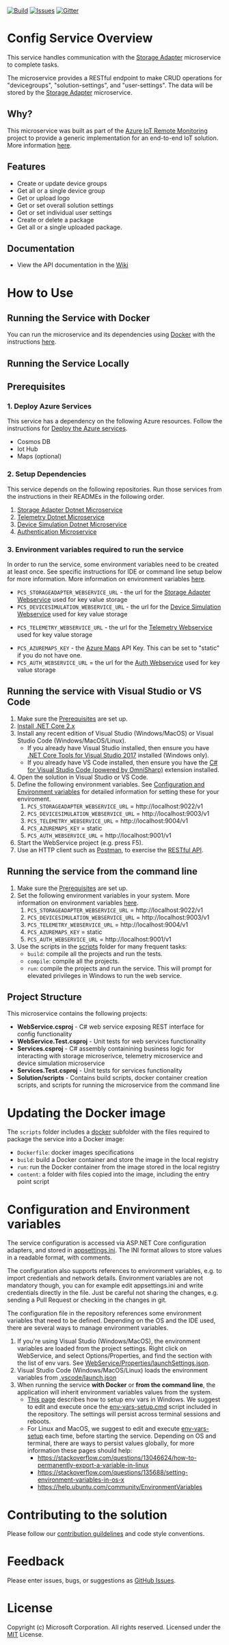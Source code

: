 
[![Build][build-badge]][build-url]
[![Issues][issues-badge]][issues-url]
[![Gitter][gitter-badge]][gitter-url]

# Config Service Overview

This service handles communication with the [Storage Adapter] microservice to complete tasks.

The microservice provides a RESTful endpoint to make CRUD operations for
"devicegroups", "solution-settings", and "user-settings".
The data will be stored by the [Storage Adapter] microservice.

## Why?

This microservice was built as part of the 
[Azure IoT Remote Monitoring](https://github.com/Azure/azure-iot-pcs-remote-monitoring-dotnet)
project to provide a generic implementation for an end-to-end IoT solution.
More information [here][rm-arch-url].

## Features
* Create or update device groups
* Get all or a single device group
* Get or upload logo
* Get or set overall solution settings
* Get or set individual user settings
* Create or delete a package
* Get all or a single uploaded package.

## Documentation
* View the API documentation in the [Wiki](https://github.com/Azure/pcs-config-dotnet/wiki)

# How to Use

## Running the Service with Docker
You can run the microservice and its dependencies using
[Docker](https://www.docker.com/) with the instructions
[here][run-with-docker-url].

## Running the Service Locally
## Prerequisites

### 1. Deploy Azure Services

This service has a dependency on the following Azure resources. 
Follow the instructions for 
[Deploy the Azure services](https://docs.microsoft.com/azure/iot-suite/iot-suite-remote-monitoring-deploy-local#deploy-the-azure-services).

* Cosmos DB
* Iot Hub
* Maps (optional)

### 2. Setup Dependencies

This service depends on the following repositories.
Run those services from the instructions in their READMEs in the following order.

1. [Storage Adapter Dotnet Microservice](https://github.com/Azure/pcs-storage-adapter-dotnet)
1. [Telemetry Dotnet Microservice](https://github.com/Azure/device-telemetry-dotnet)
1. [Device Simulation Dotnet Microservice](https://github.com/Azure/device-simulation-dotnet)
1. [Authentication Microservice](https://github.com/Azure/pcs-auth-dotnet)

### 3. Environment variables required to run the service
In order to run the service, some environment variables need to be
created at least once. See specific instructions for IDE or command
line setup below for more information. More information on environment
variables [here](#configuration-and-environment-variables).

* `PCS_STORAGEADAPTER_WEBSERVICE_URL` - the url for
  the [Storage Adapter Webservice](https://github.com/Azure/pcs-storage-adapter-dotnet)
  used for key value storage
* `PCS_DEVICESIMULATION_WEBSERVICE_URL` - the url for
  the [Device Simulation Webservice](https://github.com/Azure/device-simulation-dotnet.git)
  used for key value storage
- `PCS_TELEMETRY_WEBSERVICE_URL` - the url for
  the [Telemetry Webservice](https://github.com/Azure/device-telemetry-dotnet.git)
  used for key value storage
*  `PCS_AZUREMAPS_KEY` - the [Azure Maps](https://azure.microsoft.com/services/azure-maps/) 
  API Key. This can be set to "static" if you do not have one.
* `PCS_AUTH_WEBSERVICE_URL` = the url for
  the [Auth Webservice](https://github.com/Azure/pcs-auth-dotnet)
  used for key value storage

## Running the service with Visual Studio or VS Code

1. Make sure the [Prerequisites](#prerequisites) are set up.
1. [Install .NET Core 2.x][dotnet-install]
1. Install any recent edition of Visual Studio (Windows/MacOS) or Visual
   Studio Code (Windows/MacOS/Linux).
   * If you already have Visual Studio installed, then ensure you have
   [.NET Core Tools for Visual Studio 2017][dotnetcore-tools-url]
   installed (Windows only).
   * If you already have VS Code installed, then ensure you have the [C# for Visual Studio Code (powered by OmniSharp)][omnisharp-url] extension installed.
1. Open the solution in Visual Studio or VS Code.
1. Define the following environment variables. See [Configuration and Environment variables](#configuration-and-environment-variables) for detailed information for setting these for your enviroment.
   1. `PCS_STORAGEADAPTER_WEBSERVICE_URL` = http://localhost:9022/v1
   1. `PCS_DEVICESIMULATION_WEBSERVICE_URL` = http://localhost:9003/v1
   1. `PCS_TELEMETRY_WEBSERVICE_URL` = http://localhost:9004/v1
   1. `PCS_AZUREMAPS_KEY` = static
   1. `PCS_AUTH_WEBSERVICE_URL` = http://localhost:9001/v1
1. Start the WebService project (e.g. press F5).
1. Use an HTTP client such as [Postman][postman-url], to exercise the
   [RESTful API](https://github.com/Azure/pcs-config-dotnet/wiki/API-Specs).

## Running the service from the command line

1. Make sure the [Prerequisites](#prerequisites) are set up.
1. Set the following environment variables in your system. 
More information on environment variables
[here](#configuration-and-environment-variables).
   1. `PCS_STORAGEADAPTER_WEBSERVICE_URL` = http://localhost:9022/v1
   1. `PCS_DEVICESIMULATION_WEBSERVICE_URL` = http://localhost:9003/v1
   1. `PCS_TELEMETRY_WEBSERVICE_URL` = http://localhost:9004/v1
   1. `PCS_AZUREMAPS_KEY` = static
   1. `PCS_AUTH_WEBSERVICE_URL` = http://localhost:9001/v1
1. Use the scripts in the [scripts](scripts) folder for many frequent tasks:
   *  `build`: compile all the projects and run the tests.
   *  `compile`: compile all the projects.
   *  `run`: compile the projects and run the service. This will prompt for
  elevated privileges in Windows to run the web service.

## Project Structure
This microservice contains the following projects:
* **WebService.csproj** - C# web service exposing REST interface for config functionality
* **WebService.Test.csproj** - Unit tests for web services functionality
* **Services.csproj** - C# assembly containining business logic for interacting 
with storage microserivce, telemetry microservice and device simulation microservice
* **Services.Test.csproj** - Unit tests for services functionality
* **Solution/scripts** - Contains build scripts, docker container creation scripts, 
and scripts for running the microservice from the command line

# Updating the Docker image
The `scripts` folder includes a [docker](scripts/docker) subfolder with the files
required to package the service into a Docker image:

* `Dockerfile`: docker images specifications
* `build`: build a Docker container and store the image in the local registry
* `run`: run the Docker container from the image stored in the local registry
* `content`: a folder with files copied into the image, including the entry point script

# Configuration and Environment variables

The service configuration is accessed via ASP.NET Core configuration
adapters, and stored in [appsettings.ini](WebService/appsettings.ini).
The INI format allows to store values in a readable format, with comments.

The configuration also supports references to environment variables, e.g. to
import credentials and network details. Environment variables are not
mandatory though, you can for example edit appsettings.ini and write
credentials directly in the file. Just be careful not sharing the changes,
e.g. sending a Pull Request or checking in the changes in git.

The configuration file in the repository references some environment
variables that need to be defined. Depending on the OS and the IDE used,
there are several ways to manage environment variables.

1. If you're using Visual Studio (Windows/MacOS), the environment
   variables are loaded from the project settings. Right click on WebService,
   and select Options/Properties, and find the section with the list of env
   vars. See [WebService/Properties/launchSettings.json](WebService/Properties/launchSettings.json).
1. Visual Studio Code (Windows/MacOS/Linux) loads the environment variables from
   [.vscode/launch.json](.vscode/launch.json)
1. When running the service **with Docker** or **from the command line**, the
   application will inherit environment variables values from the system. 
   * [This page][windows-envvars-howto-url] describes how to setup env vars
     in Windows. We suggest to edit and execute once the
     [env-vars-setup.cmd](scripts/env-vars-setup.cmd) script included in the
     repository. The settings will persist across terminal sessions and reboots.
   * For Linux and MacOS, we suggest to edit and execute
     [env-vars-setup](scripts/env-vars-setup) each time, before starting the
     service. Depending on OS and terminal, there are ways to persist values
     globally, for more information these pages should help:
     * https://stackoverflow.com/questions/13046624/how-to-permanently-export-a-variable-in-linux
     * https://stackoverflow.com/questions/135688/setting-environment-variables-in-os-x
     * https://help.ubuntu.com/community/EnvironmentVariables

# Contributing to the solution
Please follow our [contribution guildelines](CONTRIBUTING.md) and code style
conventions.

# Feedback
Please enter issues, bugs, or suggestions as 
[GitHub Issues](https://github.com/Azure/pcs-config-dotnet/issues).

# License
Copyright (c) Microsoft Corporation. All rights reserved.
Licensed under the [MIT](LICENSE) License.

[build-badge]:https://solutionaccelerators.visualstudio.com/RemoteMonitoring/_apis/build/status/Consolidated%20Repo
[build-url]: https://solutionaccelerators.visualstudio.com/RemoteMonitoring/_build/latest?definitionId=22
[issues-badge]: https://img.shields.io/github/issues/azure/pcs-config-dotnet.svg
[issues-url]: https://github.com/azure/pcs-config-dotnet/issues
[gitter-badge]: https://img.shields.io/gitter/room/azure/iot-solutions.js.svg
[gitter-url]: https://gitter.im/azure/iot-solutions
[windows-envvars-howto-url]: https://superuser.com/questions/949560/how-do-i-set-system-environment-variables-in-windows-10
[Storage Adapter]:https://github.com/Azure/pcs-storage-adapter-dotnet/blob/master/README.md
[rm-arch-url]:https://docs.microsoft.com/en-us/azure/iot-suite/iot-suite-remote-monitoring-sample-walkthrough
[run-with-docker-url]:https://docs.microsoft.com/azure/iot-suite/iot-suite-remote-monitoring-deploy-local#run-the-microservices-in-docker
[postman-url]: https://www.getpostman.com
[dotnet-install]: https://www.microsoft.com/net/learn/get-started
[vs-install-url]: https://www.visualstudio.com/downloads
[dotnetcore-tools-url]: https://www.microsoft.com/net/core#windowsvs2017
[omnisharp-url]: https://github.com/OmniSharp/omnisharp-vscode
